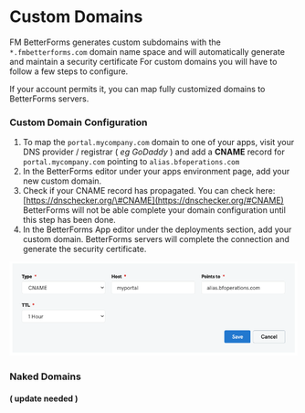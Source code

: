# Custom Domains

FM BetterForms generates custom subdomains with the `*.fmbetterforms.com` domain name space and will automatically generate and maintain a security certificate For custom domains you will have to follow a few steps to configure. 

If your account permits it, you can map fully customized domains to BetterForms servers. 

### Custom Domain Configuration

1. To map the `portal.mycompany.com` domain to one of your apps, visit your DNS provider / registrar \( _eg GoDaddy_ \)  and add a **CNAME** record for `portal.mycompany.com` pointing to `alias.bfoperations.com` 
2. In the BetterForms editor under your apps environment page, add your new custom domain.
3. Check if your CNAME record has propagated. You can check here: [https://dnschecker.org/\#CNAME](https://dnschecker.org/#CNAME) BetterForms will not be able complete your domain configuration until this step has been done. 
4. In the BetterForms App editor under the deployments section, add your custom domain. BetterForms servers will complete the connection and generate the security certificate.

![Example GoDaddy entry](../../.gitbook/assets/screen-shot-2020-06-19-at-6.28.57-pm.png)



### **Naked Domains**

#### \( update needed \) 

### 

